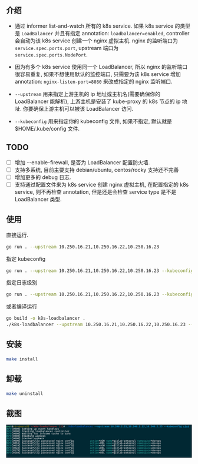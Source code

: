 ## 介绍

- 通过 informer list-and-watch 所有的 k8s service. 如果 k8s service 的类型是 `LoadBalancer` 并且有指定 annotation: `loadbalancer=enabled`, controller 会自动为该 k8s service 创建一个 nginx 虚拟主机. nginx 的监听端口为 `service.spec.ports.port`, upstream 端口为 `service.spec.ports.NodePort`.
- 因为有多个 k8s service 使用同一个 LoadBalancer, 所以 nginx 的监听端口很容易重复, 如果不想使用默认的监控端口, 只需要为该 k8s service 增加 annotation: `nginx-listen-port=8080` 来改成指定的 nginx 监听端口.

- `--upstream` 用来指定上游主机的 ip 地址或主机名(需要确保你的 LoadBalancer 能解析), 上游主机是安装了 kube-proxy 的 k8s 节点的 ip 地址. 你要确保上游主机可以被该 LoadBalancer 访问.
- `--kubeconfig` 用来指定你的 kubeconfig 文件, 如果不指定, 默认就是 $HOME/.kube/config 文件.

## TODO

- [ ] 增加 --enable-firewall, 是否为 LoadBalancer 配置防火墙.
- [ ] 支持多系统, 目前主要支持 debian/ubuntu, centos/rocky 支持还不完善
- [ ] 增加更多的 debug 日志.
- [ ] 支持通过配置文件来为 k8s service 创建 nginx 虚拟主机, 在配置指定的 k8s service, 则不再检查 annotation, 但是还是会检查 service type 是不是 LoadBalancer 类型.

## 使用

直接运行.

```bash
go run . --upstream 10.250.16.21,10.250.16.22,10.250.16.23
```

指定 kubeconfig

```bash
go run . --upstream 10.250.16.21,10.250.16.22,10.250.16.23 --kubeconfig youConfig
```

指定日志级别

```bash
go run . --upstream 10.250.16.21,10.250.16.22,10.250.16.23 --kubeconfig yourConfig --log-level debug
```

或者编译运行

```bash
go build -o k8s-loadbalancer .
./k8s-loadbalancer --upstream 10.250.16.21,10.250.16.22,10.250.16.23 --kubeconfig youConfig
```

## 安装

```bash
make install
```

## 卸载

```bash
make uninstall
```

## 截图

![logs](docs/imgs/logs.png)

